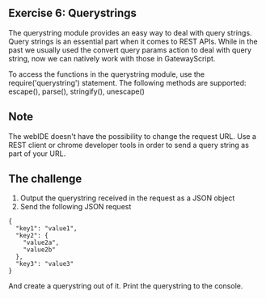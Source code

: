 ## Exercise 6: Querystrings
The querystring module provides an easy way to deal with query strings.
Query strings is an essential part when it comes to REST APIs.
While in the past we usually used the convert query params action to deal with query string, now we can natively work with those in GatewayScript.

To access the functions in the querystring module, use the require('querystring') statement.
The following methods are supported: escape(), parse(), stringify(), unescape()

## Note
The webIDE doesn't have the possibility to change the request URL.
Use a REST client or chrome developer tools in order to send a query string as part of your URL.

## The challenge
1) Output the querystring received in the request as a JSON object
2) Send the following JSON request
```
{
  "key1": "value1",
  "key2": {
    "value2a",
    "value2b"
  },
  "key3": "value3"
}
```

And create a querystring out of it. Print the querystring to the console.
